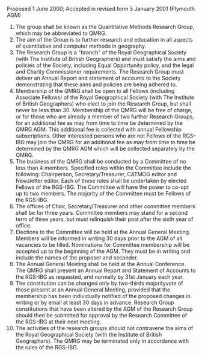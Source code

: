 Proposed 1 June 2000; Accepted in revised form 5 January 2001 (Plymouth AGM)

1. The group shall be known as the Quantitative Methods Research Group, which may be abbreviated to QMRG.
2. The aim of the Group is to further research and education in all aspects of quantitative and computer methods in geography.
3. The Research Group is a "branch" of the Royal Geographical Society (with The Institute of British Geographers) and must satisfy the aims and policies of the Society, including Equal Opportunity policy, and the legal and Charity Commissioner requirements. The Research Group must deliver an Annual Report and statement of accounts to the Society demonstrating that these aims and policies are being adhered to.
4. Membership of the QMRG shall be open to all Fellows (including Associate Fellows) of the Royal Geographical Society (with The Institute of British Geographers) who elect to join the Research Group, but shall never be less than 30. Membership of the QMRG will be free of charge, or for those who are already a member of two further Research Groups, for an additional fee as may from time to time be determined by the QMRG AGM. This additional fee is collected with annual Fellowship subscriptions. Other interested persons who are not Fellows of the RGS-IBG may join the QMRG for an additional fee as may from time to time be determined by the QMRG AGM which will be collected separately by the QMRG.
5. The business of the QMRG shall be conducted by a Committee of no less than 4 members. Specified roles within the Committee include the following: Chairperson, Secretary/Treasurer, CATMOG editor and Newsletter editor. Each of these roles shall be undertaken by elected Fellows of the RGS-IBG. The Committee will have the power to co-opt up to two members. The majority of the Committee must be Fellows of the RGS-IBG.
6. The offices of Chair, Secretary/Treasurer and other committee members shall be for three years. Committee members may stand for a second term of three years, but must relinquish their post after the sixth year of office.
7. Elections to the Committee will be held at the Annual General Meeting. Members will be informed in writing 30 days prior to the AGM of all vacancies to be filled. Nominations for Committee membership will be accepted up to the beginning of the AGM. They must be in writing and include the names of the proposer and seconder.
8. The Annual General Meeting shall be held at the Annual Conference. The QMRG shall present an Annual Report and Statement of Accounts to the RGS-IBG as requested, and normally by 31st January each year.
9. The constitution can be changed only by two-thirds majorityvote of those present at an Annual General Meeting, provided that the membership has been individually notified of the proposed changes in writing or by email at least 30 days in advance. Research Group constitutions that have been altered by the AGM of the Research Group should then be submitted for approval by the Research Committee of the RGS-IBG at their next meeting.
10. The activities of the research groups should not contravene the aims of the Royal Geographical Society (with the Institute of British Geographers). The QMRG may be terminated only in accordance with the rules of the RGS-IBG.